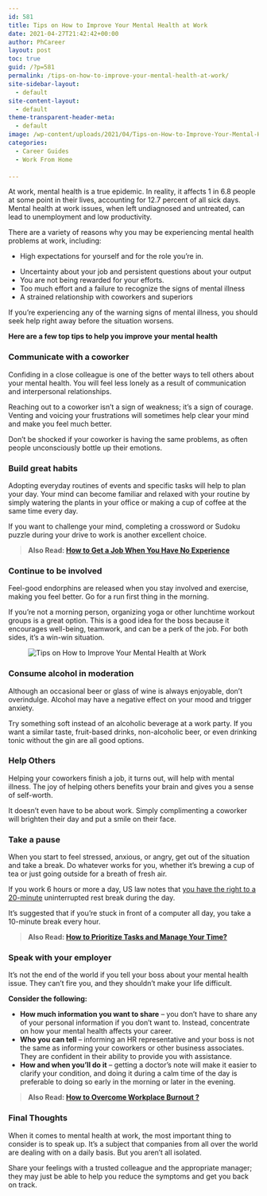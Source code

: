 ```yaml
---
id: 581
title: Tips on How to Improve Your Mental Health at Work
date: 2021-04-27T21:42:42+00:00
author: PhCareer
layout: post
toc: true
guid: /?p=581
permalink: /tips-on-how-to-improve-your-mental-health-at-work/
site-sidebar-layout:
  - default
site-content-layout:
  - default
theme-transparent-header-meta:
  - default
image: /wp-content/uploads/2021/04/Tips-on-How-to-Improve-Your-Mental-Health-at-Work.jpg
categories:
  - Career Guides
  - Work From Home

---
```

At work, mental health is a true epidemic. In reality, it affects 1 in 6.8 people at some point in their lives, accounting for 12.7 percent of all sick days. Mental health at work issues, when left undiagnosed and untreated, can lead to unemployment and low productivity.

There are a variety of reasons why you may be experiencing mental health problems at work, including:

  * High expectations for yourself and for the role you&#8217;re in.

<ul>
  <li>
    Uncertainty about your job and persistent questions about your output
  </li>
  <li>
    You are not being rewarded for your efforts.
  </li>
  <li>
    Too much effort and a failure to recognize the signs of mental illness
  </li>
  <li>
    A strained relationship with coworkers and superiors
  </li>
</ul>

If you&#8217;re experiencing any of the warning signs of mental illness, you should seek help right away before the situation worsens.

**Here are a few top tips to help you improve your mental health**

### **Communicate with&nbsp;a coworker**

Confiding in a close colleague is one of the better ways to tell others about your mental health. You will feel less lonely as a result of communication and interpersonal relationships.

Reaching out to a coworker isn&#8217;t a sign of weakness; it&#8217;s a sign of courage. Venting and voicing your frustrations will sometimes help clear your mind and make you feel much better.

Don&#8217;t be shocked if your coworker is having the same problems, as often people unconsciously bottle up their emotions.

### **Build great habits**

Adopting everyday routines of events and specific tasks will help to plan your day. Your mind can become familiar and relaxed with your routine by simply watering the plants in your office or making a cup of coffee at the same time every day.

If you want to challenge your mind, completing a crossword or Sudoku puzzle during your drive to work is another excellent choice.

<blockquote class="wp-block-quote">
  <p>
    <strong>Also Read: <a href="/how-to-get-a-job-when-you-have-no-experience/">How to Get a Job When You Have No Experience</a></strong>
  </p>
</blockquote>

### **Continue to be involved**

Feel-good endorphins are released when you stay involved and exercise, making you feel better. Go for a run first thing in the morning.

If you&#8217;re not a morning person, organizing yoga or other lunchtime workout groups is a great option. This is a good idea for the boss because it encourages well-being, teamwork, and can be a perk of the job. For both sides, it&#8217;s a win-win situation.


<figure class="wp-block-image size-large">

<img loading="lazy" width="991" height="558" src="/wp-content/uploads/2021/04/Improve-Your-Mental-Health-at-Work.jpg" alt="Tips on How to Improve Your Mental Health at Work" class="wp-image-582" srcset="/wp-content/uploads/2021/04/Improve-Your-Mental-Health-at-Work.jpg 991w, /wp-content/uploads/2021/04/Improve-Your-Mental-Health-at-Work-300x169.jpg 300w, /wp-content/uploads/2021/04/Improve-Your-Mental-Health-at-Work-768x432.jpg 768w" sizes="(max-width: 991px) 100vw, 991px" /> </figure> 

### **Consume alcohol in moderation**

Although an occasional beer or glass of wine is always enjoyable, don&#8217;t overindulge. Alcohol may have a negative effect on your mood and trigger anxiety.

Try something soft instead of an alcoholic beverage at a work party. If you want a similar taste, fruit-based drinks, non-alcoholic beer, or even drinking tonic without the gin are all good options.

### **Help Others**

Helping your coworkers finish a job, it turns out, will help with mental illness. The joy of helping others benefits your brain and gives you a sense of self-worth.

It doesn&#8217;t even have to be about work. Simply complimenting a coworker will brighten their day and put a smile on their face.

### **Take a pause**

When you start to feel stressed, anxious, or angry, get out of the situation and take a break. Do whatever works for you, whether it&#8217;s brewing a cup of tea or just going outside for a breath of fresh air.

If you work 6 hours or more a day, US law notes that [you have the right to a 20-minute](https://www.dol.gov/general/topic/workhours/breaks) uninterrupted rest break during the day.

It&#8217;s suggested that if you&#8217;re stuck in front of a computer all day, you take a 10-minute break every hour.

<blockquote class="wp-block-quote">
  <p>
    <strong>Also Read: <a href="/how-to-prioritize-tasks-and-manage-your-time/">How to Prioritize Tasks and Manage Your Time?</a></strong>
  </p>
</blockquote>

### **Speak with your employer**

It&#8217;s not the end of the world if you tell your boss about your mental health issue. They can&#8217;t fire you, and they shouldn&#8217;t make your life difficult.

**Consider the following:**

  * **How much information you want to share** – you don&#8217;t have to share any of your personal information if you don&#8217;t want to. Instead, concentrate on how your mental health affects your career.
  * **Who you can tell** – informing an HR representative and your boss is not the same as informing your coworkers or other business associates. They are confident in their ability to provide you with assistance.
  * **How and when you&#8217;ll do it** – getting a doctor&#8217;s note will make it easier to clarify your condition, and doing it during a calm time of the day is preferable to doing so early in the morning or later in the evening.

<blockquote class="wp-block-quote">
  <p>
    <strong>Also Read: <a href="/how-to-overcome-workplace-burnout/">How to Overcome Workplace Burnout ?</a></strong>
  </p>
</blockquote>

### **Final Thoughts**

When it comes to mental health at work, the most important thing to consider is to speak up. It&#8217;s a subject that companies from all over the world are dealing with on a daily basis. But you aren&#8217;t all isolated.

Share your feelings with a trusted colleague and the appropriate manager; they may just be able to help you reduce the symptoms and get you back on track.
